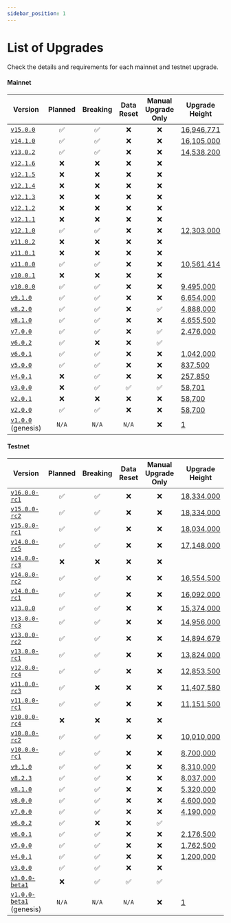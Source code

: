 ```yaml
---
sidebar_position: 1
---
```


# List of Upgrades

Check the details and requirements for each mainnet and testnet upgrade.

#### Mainnet

| Version                                                                  | Planned | Breaking | Data Reset | Manual Upgrade Only | Upgrade Height                                             |
| ------------------------------------------------------------------------ | :-----: | :------: | :--------: | :-----------------: | ---------------------------------------------------------- |
| [`v15.0.0`](https://github.com/evmos/evmos/releases/tag/v15.0.0)         |   ✅    |    ✅    |     ❌     |         ❌          | [16,946,771](https://www.mintscan.io/evmos/blocks/16946771) |
| [`v14.1.0`](https://github.com/evmos/evmos/releases/tag/v14.1.0)         |   ✅    |    ✅    |     ❌     |         ❌          | [16,105,000](https://www.mintscan.io/evmos/blocks/16105000) |
| [`v13.0.2`](https://github.com/evmos/evmos/releases/tag/v13.0.2)         |   ✅    |    ✅    |     ❌     |         ❌          | [14,538,200](https://www.mintscan.io/evmos/blocks/14538200) |
| [`v12.1.6`](https://github.com/evmos/evmos/releases/tag/v12.1.6)         |   ❌    |    ❌    |     ❌     |         ❌          |                                                             |
| [`v12.1.5`](https://github.com/evmos/evmos/releases/tag/v12.1.5)         |   ❌    |    ❌    |     ❌     |         ❌          |                                                             |
| [`v12.1.4`](https://github.com/evmos/evmos/releases/tag/v12.1.4)         |   ❌    |    ❌    |     ❌     |         ❌          |                                                             |
| [`v12.1.3`](https://github.com/evmos/evmos/releases/tag/v12.1.3)         |   ❌    |    ❌    |     ❌     |         ❌          |                                                             |
| [`v12.1.2`](https://github.com/evmos/evmos/releases/tag/v12.1.2)         |   ❌    |    ❌    |     ❌     |         ❌          |                                                             |
| [`v12.1.1`](https://github.com/evmos/evmos/releases/tag/v12.1.1)         |   ❌    |    ❌    |     ❌     |         ❌          |                                                             |
| [`v12.1.0`](https://github.com/evmos/evmos/releases/tag/v12.1.0)         |   ✅    |    ✅    |     ❌     |         ❌          | [12,303,000](https://www.mintscan.io/evmos/blocks/12303000) |
| [`v11.0.2`](https://github.com/evmos/evmos/releases/tag/v11.0.2)         |   ❌    |    ❌    |     ❌     |         ❌          |                                                             |
| [`v11.0.1`](https://github.com/evmos/evmos/releases/tag/v11.0.1)         |   ❌    |    ❌    |     ❌     |         ❌          |                                                             |
| [`v11.0.0`](https://github.com/evmos/evmos/releases/tag/v11.0.0)         |   ✅    |    ✅    |     ❌     |         ❌          | [10,561,414](https://www.mintscan.io/evmos/blocks/10561414) |
| [`v10.0.1`](https://github.com/evmos/evmos/releases/tag/v10.0.1)         |   ❌    |    ❌    |     ❌     |         ❌          |                                                             |
| [`v10.0.0`](https://github.com/evmos/evmos/releases/tag/v10.0.0)         |   ✅    |    ✅    |     ❌     |         ❌          | [9,495,000](https://www.mintscan.io/evmos/blocks/9495000)   |
| [`v9.1.0`](https://github.com/evmos/evmos/releases/tag/v9.1.0)           |   ✅    |    ✅    |     ❌     |         ❌          | [6,654,000](https://www.mintscan.io/evmos/blocks/6654000)   |
| [`v8.2.0`](https://github.com/evmos/evmos/releases/tag/v8.2.0)           |   ✅    |    ✅    |     ❌     |         ✅          | [4,888,000](https://www.mintscan.io/evmos/blocks/4888000)   |
| [`v8.1.0`](https://github.com/evmos/evmos/releases/tag/v8.1.0)           |   ✅    |    ✅    |     ❌     |         ❌          | [4,655,500](https://www.mintscan.io/evmos/blocks/4655500)   |
| [`v7.0.0`](https://github.com/evmos/evmos/releases/tag/v7.0.0)           |   ✅    |    ✅    |     ❌     |         ✅          | [2,476,000](https://www.mintscan.io/evmos/blocks/2476000)   |
| [`v6.0.2`](https://github.com/evmos/evmos/releases/tag/v6.0.2)           |   ✅    |    ❌    |     ❌     |         ✅          |                                                             |
| [`v6.0.1`](https://github.com/evmos/evmos/releases/tag/v6.0.1)           |   ✅    |    ✅    |     ❌     |         ❌          | [1,042,000](https://www.mintscan.io/evmos/blocks/1042000)   |
| [`v5.0.0`](https://github.com/evmos/evmos/releases/tag/v5.0.0)           |   ✅    |    ✅    |     ❌     |         ❌          | [837,500](https://www.mintscan.io/evmos/blocks/837500)      |
| [`v4.0.1`](https://github.com/evmos/evmos/releases/tag/v4.0.1)           |   ❌    |    ✅    |     ❌     |         ❌          | [257,850](https://www.mintscan.io/evmos/blocks/257850)      |
| [`v3.0.0`](https://github.com/evmos/evmos/releases/tag/v3.0.0)           |   ❌    |    ✅    |     ✅     |         ✅          | [58,701](https://www.mintscan.io/evmos/blocks/58701)        |
| [`v2.0.1`](https://github.com/evmos/evmos/releases/tag/v2.0.1)           |   ❌    |    ❌    |     ❌     |         ❌          | [58,700](https://www.mintscan.io/evmos/blocks/58700)        |
| [`v2.0.0`](https://github.com/evmos/evmos/releases/tag/v2.0.0)           |   ✅    |    ✅    |     ❌     |         ❌          | [58,700](https://www.mintscan.io/evmos/blocks/58700)        |
| [`v1.0.0`](https://github.com/evmos/evmos/releases/tag/v1.0.0) (genesis) |  `N/A`  |  `N/A`   |   `N/A`   |         ❌          | [1](https://www.mintscan.io/evmos/blocks/1)                 |

#### Testnet

| Version                                                                              | Planned | Breaking | Data Reset | Manual Upgrade Only | Upgrade Height                                                             |
|--------------------------------------------------------------------------------------| :-----: | :------: | :--------: | :-----------------: |--------------------------------------------------------------------------- |
| [`v16.0.0-rc1`](https://github.com/evmos/evmos/releases/tag/v16.0.0-rc1)             |    ✅    |    ✅     |     ❌      |          ❌          | [18,334,000](https://testnet.mintscan.io/evmos-testnet/blocks/18334000) |
| [`v15.0.0-rc2`](https://github.com/evmos/evmos/releases/tag/v15.0.0-rc2)             |    ✅    |    ✅     |     ❌      |          ❌          | [18,334,000](https://testnet.mintscan.io/evmos-testnet/blocks/18334000) |
| [`v15.0.0-rc1`](https://github.com/evmos/evmos/releases/tag/v15.0.0-rc1)             |    ✅    |    ✅     |     ❌      |          ❌          | [18,034,000](https://testnet.mintscan.io/evmos-testnet/blocks/18034000) |
| [`v14.0.0-rc5`](https://github.com/evmos/evmos/releases/tag/v14.0.0-rc5)             |    ✅    |    ✅     |     ❌      |          ❌          | [17,148,000](https://testnet.mintscan.io/evmos-testnet/blocks/17148000) |
| [`v14.0.0-rc3`](https://github.com/evmos/evmos/releases/tag/v14.0.0-rc3)             |    ❌    |    ❌     |     ❌      |          ❌          |                                                                         |
| [`v14.0.0-rc2`](https://github.com/evmos/evmos/releases/tag/v14.0.0-rc2)             |    ✅    |    ✅     |     ❌      |          ❌          | [16,554,500](https://testnet.mintscan.io/evmos-testnet/blocks/16554500) |
| [`v14.0.0-rc1`](https://github.com/evmos/evmos/releases/tag/v14.0.0-rc1)             |    ✅    |    ✅     |     ❌      |          ❌          | [16,092,000](https://testnet.mintscan.io/evmos-testnet/blocks/16092000) |
| [`v13.0.0`](https://github.com/evmos/evmos/releases/tag/v13.0.0)                     |    ✅    |    ✅     |     ❌      |          ❌          | [15,374,000](https://testnet.mintscan.io/evmos-testnet/blocks/15374000) |
| [`v13.0.0-rc3`](https://github.com/evmos/evmos/releases/tag/v13.0.0-rc3)             |    ✅    |    ✅     |     ❌      |          ❌          | [14,956,000](https://testnet.mintscan.io/evmos-testnet/blocks/14956000) |
| [`v13.0.0-rc2`](https://github.com/evmos/evmos/releases/tag/v13.0.0-rc2)             |    ✅    |    ✅     |     ❌      |          ❌          | [14,894,679](https://testnet.mintscan.io/evmos-testnet/blocks/14894679) |
| [`v13.0.0-rc1`](https://github.com/evmos/evmos/releases/tag/v13.0.0-rc1)             |    ✅    |    ✅     |     ❌      |          ❌          | [13,824,000](https://testnet.mintscan.io/evmos-testnet/blocks/13824000) |
| [`v12.0.0-rc4`](https://github.com/evmos/evmos/releases/tag/v12.0.0-rc4)             |    ✅    |    ✅     |     ❌      |          ❌          | [12,853,500](https://testnet.mintscan.io/evmos-testnet/blocks/12853500) |
| [`v11.0.0-rc3`](https://github.com/evmos/evmos/releases/tag/v11.0.0-rc3)             |    ✅    |    ❌     |     ❌      |          ❌          | [11,407,580](https://testnet.mintscan.io/evmos-testnet/blocks/11407580) |
| [`v11.0.0-rc1`](https://github.com/evmos/evmos/releases/tag/v11.0.0-rc1)             |    ✅    |    ✅     |     ❌      |          ❌          | [11,151,500](https://testnet.mintscan.io/evmos-testnet/blocks/11151500) |
| [`v10.0.0-rc4`](https://github.com/evmos/evmos/releases/tag/v10.0.0-rc4)             |    ❌    |    ❌     |     ❌      |          ❌          |                                                                         |
| [`v10.0.0-rc2`](https://github.com/evmos/evmos/releases/tag/v10.0.0-rc2)             |    ✅    |    ✅     |     ❌      |          ❌          | [10,010,000](https://testnet.mintscan.io/evmos-testnet/blocks/10010000) |
| [`v10.0.0-rc1`](https://github.com/evmos/evmos/releases/tag/v10.0.0-rc1)             |    ✅    |    ✅     |     ❌      |          ❌          | [8,700,000](https://testnet.mintscan.io/evmos-testnet/blocks/8700000)   |
| [`v9.1.0`](https://github.com/evmos/evmos/releases/tag/v9.1.0)                       |    ✅    |    ✅     |     ❌      |          ❌          | [8,310,000](https://testnet.mintscan.io/evmos-testnet/blocks/8310000)   |
| [`v8.2.3`](https://github.com/evmos/evmos/releases/tag/v8.2.3)                       |    ✅    |    ✅     |     ❌      |          ❌          | [8,037,000](https://testnet.mintscan.io/evmos-testnet/blocks/8037000)   |
| [`v8.1.0`](https://github.com/evmos/evmos/releases/tag/v8.1.0)                       |    ✅    |    ✅     |     ❌      |          ❌          | [5,320,000](https://testnet.mintscan.io/evmos-testnet/blocks/5320000)   |
| [`v8.0.0`](https://github.com/evmos/evmos/releases/tag/v8.0.0)                       |    ✅    |    ✅     |     ❌      |          ❌          | [4,600,000](https://testnet.mintscan.io/evmos-testnet/blocks/4600000)   |
| [`v7.0.0`](https://github.com/evmos/evmos/releases/tag/v7.0.0)                       |    ✅    |    ✅     |     ❌      |          ❌          | [4,190,000](https://testnet.mintscan.io/evmos-testnet/blocks/4190000)   |
| [`v6.0.2`](https://github.com/evmos/evmos/releases/tag/v6.0.2)                       |    ✅    |    ❌     |     ❌      |          ✅          |                                                                         |
| [`v6.0.1`](https://github.com/evmos/evmos/releases/tag/v6.0.1)                       |    ✅    |    ✅     |     ❌      |          ❌          | [2,176,500](https://testnet.mintscan.io/evmos-testnet/blocks/2176500)   |
| [`v5.0.0`](https://github.com/evmos/evmos/releases/tag/v5.0.0)                       |    ✅    |    ✅     |     ❌      |          ❌          | [1,762,500](https://testnet.mintscan.io/evmos-testnet/blocks/1762500)   |
| [`v4.0.1`](https://github.com/evmos/evmos/releases/tag/v4.0.1)                       |    ✅    |    ✅     |     ❌      |          ❌          | [1,200,000](https://testnet.mintscan.io/evmos-testnet/blocks/1200000)   |
| [`v3.0.0`](https://github.com/evmos/evmos/releases/tag/v3.0.0)                       |    ✅    |    ✅     |     ❌      |          ❌          |                                                                         |
| [`v3.0.0-beta1`](https://github.com/evmos/evmos/releases/tag/v3.0.0-beta1)           |    ❌    |    ✅     |     ✅      |          ✅          |                                                                         |
| [`v1.0.0-beta1`](https://github.com/evmos/evmos/releases/tag/v1.0.0-beta1) (genesis) |  `N/A`  |  `N/A`   |   `N/A`    |          ❌          | [1](https://testnet.mintscan.io/evmos-testnet/blocks/1)                   |
